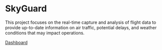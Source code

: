 # SkyGuard

This project focuses on the real-time capture and analysis of flight data to provide up-to-date information on air traffic, potential delays, and weather conditions that may impact operations.

[Dashboard](images/traffic.png)
